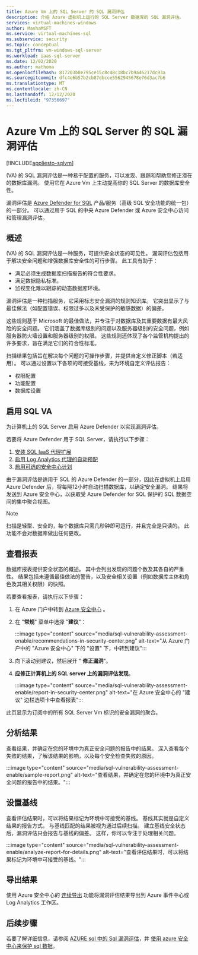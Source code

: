 ```yaml
---
title: Azure Vm 上的 SQL Server 的 SQL 漏洞评估
description: 介绍 Azure 虚拟机上运行的 SQL Server 数据库的 SQL 漏洞评估。
services: virtual-machines-windows
author: MashaMSFT
ms.service: virtual-machines-sql
ms.subservice: security
ms.topic: conceptual
ms.tgt_pltfrm: vm-windows-sql-server
ms.workload: iaas-sql-server
ms.date: 12/02/2020
ms.author: mathoma
ms.openlocfilehash: 817203b8e795ce15c8c48c18bc7b9a46217dc93a
ms.sourcegitcommit: dfc4e6b57b2cb87dbcce5562945678e76d3ac7b6
ms.translationtype: MT
ms.contentlocale: zh-CN
ms.lasthandoff: 12/12/2020
ms.locfileid: "97356697"
---
```

# <a name="sql-vulnerability-assessment-for-sql-server-on-azure-vms"></a>Azure Vm 上的 SQL Server 的 SQL 漏洞评估
[!INCLUDE[appliesto-sqlvm](../../includes/appliesto-sqlvm.md)]

 (VA) 的 SQL 漏洞评估是一种易于配置的服务，可以发现、跟踪和帮助您修正潜在的数据库漏洞。 使用它在 Azure Vm 上主动提高你的 SQL Server 的数据库安全性。 

漏洞评估是 [Azure Defender for SQL](../../database/azure-defender-for-sql.md) 产品/服务（高级 SQL 安全功能的统一包）的一部分。 可以通过用于 SQL 的中央 Azure Defender 或 Azure 安全中心访问和管理漏洞评估。 

## <a name="overview"></a>概述

 (VA) 的 SQL 漏洞评估是一种服务，可提供安全状态的可见性。 漏洞评估包括用于解决安全问题和增强数据库安全性的可行步骤。 此工具有助于： 

- 满足必须生成数据库扫描报告的符合性要求。 
- 满足数据隐私标准。 
- 监视变化难以跟踪的动态数据库环境。 

漏洞评估是一种扫描服务，它采用标志安全漏洞的规则知识库。 它突出显示了与最佳做法（如配置错误、权限过多以及未受保护的敏感数据）的偏差。 

这些规则基于 Microsoft 的最佳做法，并专注于对数据库及其重要数据有最大风险的安全问题。 它们涵盖了数据库级别的问题以及服务器级别的安全问题，例如服务器防火墙设置和服务器级别的权限。 这些规则还体现了各个监管机构提出的许多要求，旨在满足它们的符合性标准。 

扫描结果包括旨在解决每个问题的可操作步骤，并提供自定义修正脚本（若适用）。 可以通过设置以下各项的可接受基线，来为环境自定义评估报告： 

- 权限配置 
- 功能配置 
- 数据库设置 

## <a name="enable-sql-va"></a>启用 SQL VA

为计算机上的 SQL Server 启用 Azure Defender 以实现漏洞评估。 

若要将 Azure Defender 用于 SQL Server，请执行以下步骤：

1. [安装 SQL IaaS 代理扩展](sql-agent-extension-manually-register-single-vm.md)
1. [启用 Log Analytics 代理的自动预配](../../../security-center/security-center-enable-data-collection.md#auto-provision-mma)
1. [启用可选的安全中心计划](../../../security-center/defender-for-sql-usage.md#step-2-enable-the-optional-plan-in-security-centers-pricing-and-settings-page)

由于漏洞评估是适用于 SQL 的 Azure Defender 的一部分，因此在虚拟机上启用 Azure Defender 后，将每隔12小时自动扫描数据库，以确定安全漏洞。 结果将发送到 Azure 安全中心，以获取受 Azure Defender for SQL 保护的 SQL 数据空间的集中聚合视图。 

> [!NOTE]
> 扫描是轻型、安全的，每个数据库只需几秒钟即可运行，并且完全是只读的。 此功能不会对数据库做出任何更改。 

## <a name="view-report"></a>查看报表

数据库报表提供安全状态的概述。 其中会列出发现的问题个数及其各自的严重性。 结果包括未遵循最佳做法的警告，以及安全相关设置（例如数据库主体和角色及其相关权限）的快照。  

若要查看报表，请执行以下步骤：

1. 在 Azure 门户中转到 [Azure 安全中心](https://ms.portal.azure.com/#blade/Microsoft_Azure_Security/SecurityMenuBlade/0) 。
1. 在 "**常规**" 菜单中选择 "**建议**"： 

   :::image type="content" source="media/sql-vulnerability-assessment-enable/recommendations-in-security-center.png" alt-text="从 Azure 门户中的 &quot;Azure 安全中心&quot; 下的 &quot;设置&quot; 下，中转到建议":::

1. 向下滚动到建议，然后展开 " **修正漏洞**"。
1. **应修正计算机上的 SQL server 上的漏洞评估发现**。 

   :::image type="content" source="media/sql-vulnerability-assessment-enable/report-in-security-center.png" alt-text="在 Azure 安全中心的 &quot;建议&quot; 边栏选项卡中查看报表":::

此页显示为订阅中的所有 SQL Server Vm 标识的安全漏洞的聚合。 


## <a name="analyze-results"></a>分析结果

查看结果，并确定在您的环境中为真正安全问题的报告中的结果。 深入查看每个失败的结果，了解该结果的影响，以及每个安全检查失败的原因。  

:::image type="content" source="media/sql-vulnerability-assessment-enable/sample-report.png" alt-text="查看结果，并确定在您的环境中为真正安全问题的报告中的结果。":::

## <a name="set-baseline"></a>设置基线 

查看评估结果时，可以将结果标记为环境中可接受的基线。 基线其实就是自定义结果的报告方式。 与基线匹配的结果被视为通过后续扫描。 建立基线安全状态后，漏洞评估只会报告与基线的偏差。 这样，你可以专注于处理相关问题。 

:::image type="content" source="media/sql-vulnerability-assessment-enable/analyze-report-for-details.png" alt-text="查看评估结果时，可以将结果标记为环境中可接受的基线。":::

## <a name="export-results"></a>导出结果

使用 Azure 安全中心的 [连续导出](../../../security-center/continuous-export.md) 功能将漏洞评估结果导出到 Azure 事件中心或 Log Analytics 工作区。 


## <a name="next-steps"></a>后续步骤

若要了解详细信息，请参阅 [AZURE sql 中的 Sql 漏洞评估](../../database/sql-vulnerability-assessment.md)，并 [使用 azure 安全中心来保护 sql 数据](../../../security-center/security-center-introduction.md)。

